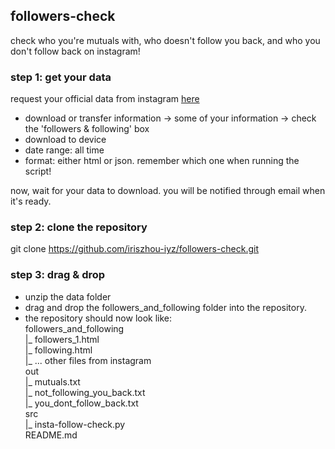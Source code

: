 ## followers-check
check who you're mutuals with, who doesn't follow you back, and who you don't follow back on instagram!

### step 1: get your data
request your official data from instagram [here](https://www.instagram.com/download/request/)
- download or transfer information -> some of your information -> check the 'followers & following' box
- download to device
- date range: all time
- format: either html or json. remember which one when running the script!

now, wait for your data to download. you will be notified through email when it's ready.

### step 2: clone the repository
git clone https://github.com/iriszhou-iyz/followers-check.git

### step 3: drag & drop
- unzip the data folder
- drag and drop the followers_and_following folder into the repository.
- the repository should now look like:  
  followers_and_following  
  |_ followers_1.html  
  |_ following.html  
  |_ ... other files from instagram  
  out  
  |_ mutuals.txt  
  |_ not_following_you_back.txt  
  |_ you_dont_follow_back.txt  
  src  
  |_ insta-follow-check.py  
  README.md  
